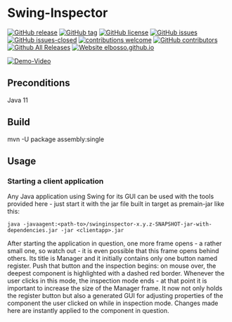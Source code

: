 # Swing-Inspector

<!---
[![start with why](https://img.shields.io/badge/start%20with-why%3F-brightgreen.svg?style=flat)](http://www.ted.com/talks/simon_sinek_how_great_leaders_inspire_action)
--->
[![GitHub release](https://img.shields.io/github/release/elbosso/swinginspector/all.svg?maxAge=1)](https://GitHub.com/elbosso/swinginspector/releases/)
[![GitHub tag](https://img.shields.io/github/tag/elbosso/swinginspector.svg)](https://GitHub.com/elbosso/swinginspector/tags/)
[![GitHub license](https://img.shields.io/github/license/elbosso/swinginspector.svg)](https://github.com/elbosso/swinginspector/blob/master/LICENSE)
[![GitHub issues](https://img.shields.io/github/issues/elbosso/swinginspector.svg)](https://GitHub.com/elbosso/swinginspector/issues/)
[![GitHub issues-closed](https://img.shields.io/github/issues-closed/elbosso/swinginspector.svg)](https://GitHub.com/elbosso/swinginspector/issues?q=is%3Aissue+is%3Aclosed)
[![contributions welcome](https://img.shields.io/badge/contributions-welcome-brightgreen.svg?style=flat)](https://github.com/elbosso/swinginspector/issues)
[![GitHub contributors](https://img.shields.io/github/contributors/elbosso/swinginspector.svg)](https://GitHub.com/elbosso/swinginspector/graphs/contributors/)
[![Github All Releases](https://img.shields.io/github/downloads/elbosso/swinginspector/total.svg)](https://github.com/elbosso/swinginspector)
[![Website elbosso.github.io](https://img.shields.io/website-up-down-green-red/https/elbosso.github.io.svg)](https://elbosso.github.io/)

[![Demo-Video](http://img.youtube.com/vi/OhmDvpQBJ0g/0.jpg)](http://www.youtube.com/watch?v=OhmDvpQBJ0g "Demo")

## Preconditions

Java 11

## Build
mvn -U package assembly:single

## Usage

### Starting a client application

Any Java application using Swing for its GUI can be used with the tools provided here - just start it with the
jar file built in target as premain-jar like this:

```
java -javaagent:<path-to>/swinginspector-x.y.z-SNAPSHOT-jar-with-dependencies.jar -jar <clientapp>.jar
```

After starting the application in question, one more frame opens -  a rather small one, so watch out - it
is even possible that this frame opens behind others. Its title is Manager and it initially contains only one button
named register. Push that button and the inspection begins: on mouse over, the deepest component is highlighted with 
a dashed red border. Whenever the user clicks in this mode, the inspection mode ends - at that point it is important to
increase the size of the Manager frame. It now not only holds the register button but also a generated GUI for
adjusting properties of the component the user clicked on while in inspection mode. Changes made here are instantly
applied to the component in question.

